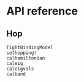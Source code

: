 # API reference

## Hop

```@docs
TightBindingModel
sethopping!
calhamiltonian
caleig
caleigvals
calband
```
